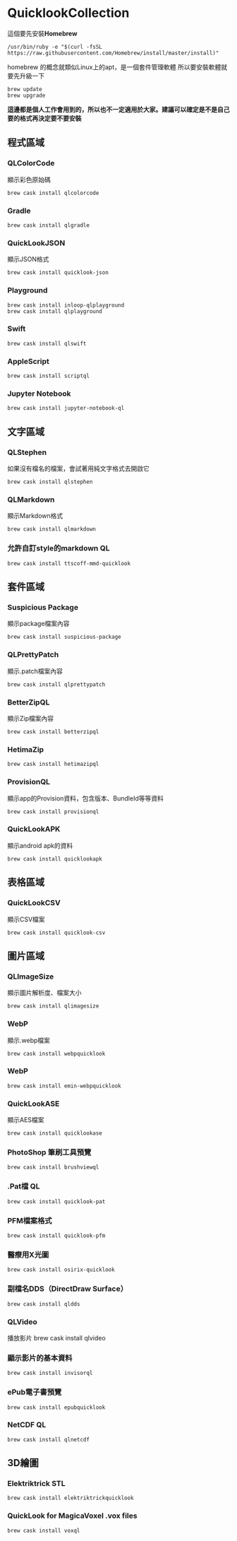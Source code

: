 # QuicklookCollection

這個要先安裝**Homebrew**

	/usr/bin/ruby -e "$(curl -fsSL https://raw.githubusercontent.com/Homebrew/install/master/install)"

homebrew 的概念就類似Linux上的apt，是一個套件管理軟體
所以要安裝軟體就要先升級一下

	brew update
	brew upgrade

**這邊都是個人工作會用到的，所以也不一定適用於大家。建議可以確定是不是自己要的格式再決定要不要安裝**

## 程式區域

### QLColorCode
顯示彩色原始碼
 
	brew cask install qlcolorcode

### Gradle
	brew cask install qlgradle

### QuickLookJSON
顯示JSON格式
 
	brew cask install quicklook-json

### Playground
	brew cask install inloop-qlplayground
	brew cask install qlplayground

### Swift
	brew cask install qlswift

### AppleScript
	brew cask install scriptql

### Jupyter Notebook
	brew cask install jupyter-notebook-ql

## 文字區域

### QLStephen
如果沒有檔名的檔案，會試著用純文字格式去開啟它
 
	brew cask install qlstephen

### QLMarkdown
顯示Markdown格式
 
	brew cask install qlmarkdown

### 允許自訂style的markdown QL
 
	brew cask install ttscoff-mmd-quicklook

## 套件區域

### Suspicious Package
顯示package檔案內容
 
	brew cask install suspicious-package

### QLPrettyPatch
顯示.patch檔案內容
 
	brew cask install qlprettypatch

### BetterZipQL
顯示Zip檔案內容
 
	brew cask install betterzipql

### HetimaZip
 
	brew cask install hetimazipql

### ProvisionQL
顯示app的Provision資料，包含版本、BundleId等等資料
 
	brew cask install provisionql

### QuickLookAPK
顯示android apk的資料
 
	brew cask install quicklookapk

## 表格區域

### QuickLookCSV
顯示CSV檔案
 
	brew cask install quicklook-csv

## 圖片區域

### QLImageSize
顯示圖片解析度、檔案大小
 
	brew cask install qlimagesize

### WebP
顯示.webp檔案
 
	brew cask install webpquicklook

### WebP
	brew cask install emin-webpquicklook

### QuickLookASE
顯示AES檔案
 
	brew cask install quicklookase

### PhotoShop 筆刷工具預覽
	brew cask install brushviewql

### .Pat檔 QL
	brew cask install quicklook-pat
 
### PFM檔案格式
	brew cask install quicklook-pfm

### 醫療用X光圖
	brew cask install osirix-quicklook          

### 副檔名DDS（DirectDraw Surface）
	brew cask install qldds

### QLVideo
播放影片
	brew cask install qlvideo

### 顯示影片的基本資料
	brew cask install invisorql

### ePub電子書預覽
	brew cask install epubquicklook

### NetCDF QL
	brew cask install qlnetcdf

## 3D繪圖

### Elektriktrick STL
	brew cask install elektriktrickquicklook    

### QuickLook for MagicaVoxel .vox files
	brew cask install voxql